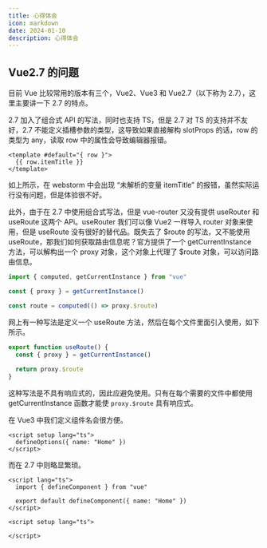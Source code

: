 ```yaml
---
title: 心得体会
icon: markdown
date: 2024-01-10
description: 心得体会
---
```


## Vue2.7 的问题

目前 Vue 比较常用的版本有三个，Vue2、Vue3 和 Vue2.7（以下称为 2.7），这里主要讲一下 2.7 的特点。

2.7 加入了组合式 API 的写法，同时也支持 TS，但是 2.7 对 TS 的支持并不友好，2.7 不能定义插槽参数的类型，这导致如果直接解构 slotProps 的话，row 的类型为 any，读取 row 中的属性会导致编辑器报错。

```vue
<template #default="{ row }">
  {{ row.itemTitle }}
</template>
```

如上所示，在 webstorm 中会出现 “未解析的变量 itemTitle” 的报错，虽然实际运行没有问题，但是体验很不好。

此外，由于在 2.7 中使用组合式写法，但是 vue-router 又没有提供 useRouter 和 useRoute 这两个 APi。useRouter 我们可以像 Vue2 一样导入 router 对象来使用，但是 useRoute 没有很好的替代品。既失去了 $route 的写法，又不能使用 useRoute，那我们如何获取路由信息呢？官方提供了一个 getCurrentInstance 方法，可以解构出一个 proxy 对象，这个对象上代理了 \$route 对象，可以访问路由信息。

```ts
import { computed, getCurrentInstance } from "vue"

const { proxy } = getCurrentInstance()

const route = computed(() => proxy.$route)
```

网上有一种写法是定义一个 useRoute 方法，然后在每个文件里面引入使用，如下所示。

```ts
export function useRoute() {
  const { proxy } = getCurrentInstance()
  
  return proxy.$route
}
```

这种写法是不具有响应式的，因此应避免使用。只有在每个需要的文件中都使用 getCurrentInstance 函数才能使 `proxy.$route` 具有响应式。

在 Vue3 中我们定义组件名会很方便。

```vue
<script setup lang="ts">
  defineOptions({ name: "Home" })
</script>
```

而在 2.7 中则略显繁琐。

```vue
<script lang="ts">
  import { defineComponent } from "vue"
  
  export default defineComponent({ name: "Home" })
</script>

<script setup lang="ts">
  
</script>
```
